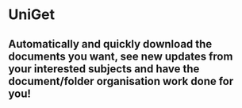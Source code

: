 
# UniGet

## Automatically and quickly download the documents you want, see new updates from your interested subjects and have the document/folder organisation work done for you!


